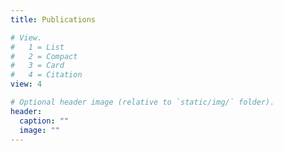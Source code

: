 ```yaml
---
title: Publications

# View.
#   1 = List
#   2 = Compact
#   3 = Card
#   4 = Citation
view: 4

# Optional header image (relative to `static/img/` folder).
header:
  caption: ""
  image: ""
---
```


<script type="text/javascript" src="//archive-ouverte.unige.ch/author_bibliography.js?id=855721&csl=unige-long&sort=year&group_type=true&group_year=false&uid=1551869295"></script>
<div id="bibliography_container_1583335594"></div>
